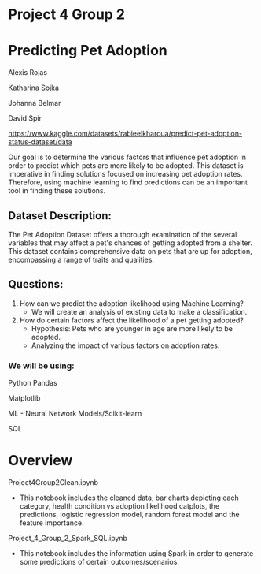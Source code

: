 # Project 4 Group 2

# Predicting Pet Adoption
Alexis Rojas

Katharina Sojka

Johanna Belmar

David Spir

https://www.kaggle.com/datasets/rabieelkharoua/predict-pet-adoption-status-dataset/data

Our goal is to determine the various factors that influence pet adoption in order to predict which 
pets are more likely to be adopted. This dataset is imperative in finding solutions focused on 
increasing pet adoption rates. Therefore, using machine learning to find predictions can be an 
important tool in finding these solutions.

## Dataset Description:
The Pet Adoption Dataset offers a thorough examination of the several variables that may affect a pet's chances of getting adopted from a shelter. This dataset contains comprehensive data on pets that are up for adoption, encompassing a range of traits and qualities.

## Questions:
1. How can we predict the adoption likelihood using Machine Learning?
    - We will create an analysis of existing data to make a classification.
2. How do certain factors affect the likelihood of a pet getting adopted?
    - Hypothesis: Pets who are younger in age are more likely to be adopted.
    - Analyzing the impact of various factors on adoption rates.

### We will be using:

Python Pandas

Matplotlib

ML - Neural Network Models/Scikit-learn

SQL

# Overview 
Project4Group2Clean.ipynb 
- This notebook includes the cleaned data, bar charts depicting each category, health condition vs adoption likelihood catplots, the predictions, logistic regression model, random forest model and the feature importance.

Project_4_Group_2_Spark_SQL.ipynb
- This notebook includes the information using Spark in order to generate some predictions of certain outcomes/scenarios.
